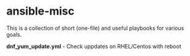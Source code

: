 # ansible-misc

This is a collection of short (one-file) and useful playbooks for various goals.

**dnf_yum_update.yml** - Check uppdates on RHEL/Centos with reboot
